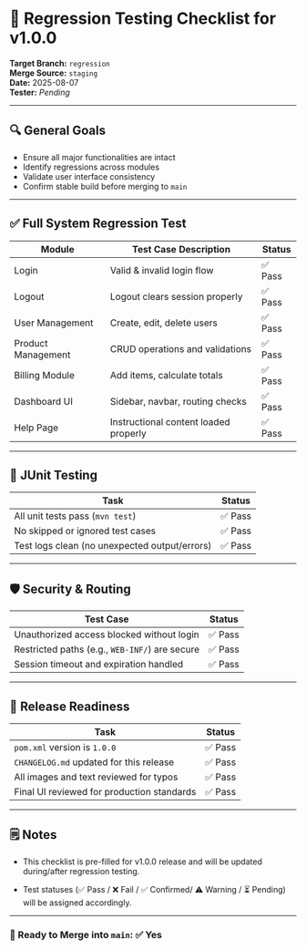 # 🧪 Regression Testing Checklist for v1.0.0

**Target Branch:** `regression`  
**Merge Source:** `staging`  
**Date:** 2025-08-07  
**Tester:** *Pending*

---

## 🔍 General Goals

- Ensure all major functionalities are intact
- Identify regressions across modules
- Validate user interface consistency
- Confirm stable build before merging to `main`

---

## ✅ Full System Regression Test

| Module              | Test Case Description                   | Status     |
|---------------------|-----------------------------------------|------------|
| Login               | Valid & invalid login flow              | ✅ Pass |
| Logout              | Logout clears session properly          | ✅ Pass |
| User Management     | Create, edit, delete users              | ✅ Pass |
| Product Management  | CRUD operations and validations         | ✅ Pass |
| Billing Module      | Add items, calculate totals             | ✅ Pass |
| Dashboard UI        | Sidebar, navbar, routing checks         | ✅ Pass |
| Help Page           | Instructional content loaded properly   | ✅ Pass |





---

## 🧪 JUnit Testing

| Task                                          | Status     |
|-----------------------------------------------|------------|
| All unit tests pass (`mvn test`)              | ✅ Pass |
| No skipped or ignored test cases              | ✅ Pass |
| Test logs clean (no unexpected output/errors) | ✅ Pass |



---

## 🛡 Security & Routing

| Test Case                                            | Status     |
|------------------------------------------------------|------------|
| Unauthorized access blocked without login            | ✅ Pass |
| Restricted paths (e.g., `WEB-INF/`) are secure       | ✅ Pass |
| Session timeout and expiration handled               | ✅ Pass |



---

## 🧼 Release Readiness

| Task                                         | Status      |
|----------------------------------------------|-------------|
| `pom.xml` version is `1.0.0`                 | ✅ Pass |
| `CHANGELOG.md` updated for this release      | ✅ Pass |
| All images and text reviewed for typos       | ✅ Pass   |
| Final UI reviewed for production standards   | ✅ Pass  |



---

## 🗒 Notes



- This checklist is pre-filled for v1.0.0 release and will be updated during/after regression testing.

- Test statuses (✅ Pass / ❌ Fail / ✅ Confirmed/ ⚠️ Warning / ⏳ Pending) will be assigned accordingly.

---


### 🚀 Ready to Merge into `main`: ✅ Yes 




